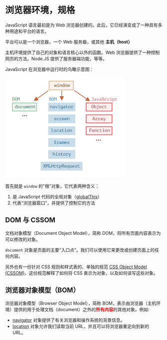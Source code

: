 # 浏览器环境，规格

JavaScript 语言最初是为 Web 浏览器创建的。此后，它已经演变成了一种具有多种用途和平台的语言。

平台可以是一个浏览器，一个 Web 服务器，或其他 **主机（host）**

主机环境提供了自己的对象和语言核心以外的函数。Web 浏览器提供了一种控制网页的方法。Node.JS 提供了服务器端功能，等等。

JavaScript 在浏览器中运行时的鸟瞰示意图：

<img src="../../.image/JavaScript浏览器运行鸟瞰图.png"  style="zoom:80%;" />

首先就是 `window` 的"根"对象，它代表两种含义：

1. 是 JavaScript 代码的全局对象（[globalThis](https://zh.javascript.info/global-object)）
2. 代表“浏览器窗口”，并提供了控制它的方法

## DOM 与 CSSOM

文档对象模型（Document Object Model），简称 DOM，将所有页面内容表示为可以修改的对象。

`document` 对象是页面的主要“入口点”。我们可以使用它来更改或创建页面上的任何内容。

另外也有一份针对 CSS 规则和样式表的、单独的规范 [CSS Object Model (CSSOM)](https://www.w3.org/TR/cssom-1/)，这份规范解释了如何将 CSS 表示为对象，以及如何读写这些对象。

## 浏览器对象模型（BOM）

浏览器对象模型（Browser Object Model），简称 BOM，表示由浏览器（主机环境）提供的用于处理文档（document）之外的<strong style='color:red'>所有内容</strong>的其他对象。例如:

- [navigator](https://developer.mozilla.org/zh/docs/Web/API/Window/navigator) 对象提供了有关浏览器和操作系统的背景信息。
- [location](https://developer.mozilla.org/zh/docs/Web/API/Window/location) 对象允许我们读取当前 URL，并且可以将浏览器重定向到新的 URL。
